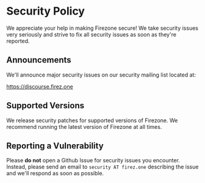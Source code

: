 # Security Policy

We appreciate your help in making Firezone secure! We take security issues very
seriously and strive to fix all security issues as soon as they're reported.

## Announcements

We'll announce major security issues on our security mailing list located at:

https://discourse.firez.one

## Supported Versions

We release security patches for supported versions of Firezone. We recommend
running the latest version of Firezone at all times.

## Reporting a Vulnerability

Please **do not** open a Github Issue for security issues you encounter.
Instead, please send an email to `security AT firez.one` describing the issue
and we'll respond as soon as possible.
